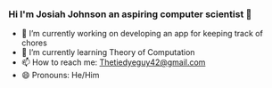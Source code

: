 ###  Hi I'm Josiah Johnson an aspiring computer scientist  👋


- 🔭 I’m currently working on developing an app for keeping track of chores
- 🌱 I’m currently learning Theory of Computation
- 📫 How to reach me: Thetiedyeguy42@gmail.com
- 😄 Pronouns: He/Him
